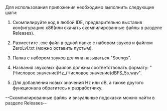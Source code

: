 Для использования приложения необходимо выполнить следующие шаги:

1. Скомпилируйте код в любой IDE, предварительно выставив конфигурацию x86(или скачать скомпилированные файлы в разделе Releases).

2. Разместите .exe файл в одной папке с набором звуков и файлом ZeroLvl.txt (можно оставить пустым).

3. Папка с набором звуков должна называться "Soungs".

4. Названия звуковых файлов должны соответствовать формату: "(Числовое значение)Hz_(Числовое значение)dBFS_5s.wav".

5. Для добавления новых значений Hz или dB, а также другого функционала обратитесь к разработчику.

  --Скомпилированные файлы и визуальные подсказки можно найти в разделе Releases--
